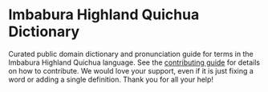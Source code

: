 
# Imbabura Highland Quichua Dictionary

Curated public domain dictionary and pronunciation guide for terms in the Imbabura Highland Quichua language. See the [contributing guide](https://github.com/drumworkteam/term/blob/make/.github/contributing.md) for details on how to contribute. We would love your support, even if it is just fixing a word or adding a single definition. Thank you for all your help!